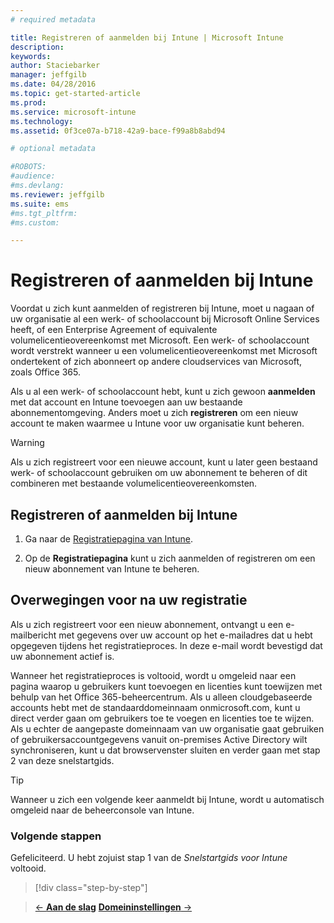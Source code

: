 ```yaml
---
# required metadata

title: Registreren of aanmelden bij Intune | Microsoft Intune
description:
keywords:
author: Staciebarker
manager: jeffgilb
ms.date: 04/28/2016
ms.topic: get-started-article
ms.prod:
ms.service: microsoft-intune
ms.technology:
ms.assetid: 0f3ce07a-b718-42a9-bace-f99a8b8abd94

# optional metadata

#ROBOTS:
#audience:
#ms.devlang:
ms.reviewer: jeffgilb
ms.suite: ems
#ms.tgt_pltfrm:
#ms.custom:

---
```



# Registreren of aanmelden bij Intune
Voordat u zich kunt aanmelden of registreren bij Intune, moet u nagaan of uw organisatie al een werk- of schoolaccount bij Microsoft Online Services heeft, of een Enterprise Agreement of equivalente volumelicentieovereenkomst met Microsoft. Een werk- of schoolaccount wordt verstrekt wanneer u een volumelicentieovereenkomst met Microsoft ondertekent of zich abonneert op andere cloudservices van Microsoft, zoals Office 365.

Als u al een werk- of schoolaccount hebt, kunt u zich gewoon **aanmelden** met dat account en Intune toevoegen aan uw bestaande abonnementomgeving. Anders moet u zich **registreren** om een nieuw account te maken waarmee u Intune voor uw organisatie kunt beheren.

>[!WARNING]
>Als u zich registreert voor een nieuwe account, kunt u later geen bestaand werk- of schoolaccount gebruiken om uw abonnement te beheren of dit combineren met bestaande volumelicentieovereenkomsten.

## Registreren of aanmelden bij Intune

1.  Ga naar de [Registratiepagina van Intune](https://portal.office.com/Signup/Signup.aspx?OfferId=40BE278A-DFD1-470a-9EF7-9F2596EA7FF9&dl=INTUNE_A&ali=1#0%20).

2.  Op de **Registratiepagina** kunt u zich aanmelden of registreren om een nieuw abonnement van Intune te beheren.

## Overwegingen voor na uw registratie
Als u zich registreert voor een nieuw abonnement, ontvangt u een e-mailbericht met gegevens over uw account op het e-mailadres dat u hebt opgegeven tijdens het registratieproces. In deze e-mail wordt bevestigd dat uw abonnement actief is.

Wanneer het registratieproces is voltooid, wordt u omgeleid naar een pagina waarop u gebruikers kunt toevoegen en licenties kunt toewijzen met behulp van het Office 365-beheercentrum. Als u alleen cloudgebaseerde accounts hebt met de standaarddomeinnaam onmicrosoft.com, kunt u direct verder gaan om gebruikers toe te voegen en licenties toe te wijzen. Als u echter de aangepaste domeinnaam van uw organisatie gaat gebruiken of gebruikersaccountgegevens vanuit on-premises Active Directory wilt synchroniseren, kunt u dat browservenster sluiten en verder gaan met stap 2 van deze snelstartgids.

>[!TIP]
> Wanneer u zich een volgende keer aanmeldt bij Intune, wordt u automatisch omgeleid naar de beheerconsole van Intune.

### Volgende stappen
Gefeliciteerd. U hebt zojuist stap 1 van de *Snelstartgids voor Intune* voltooid.

>[!div class="step-by-step"]

>[&larr; **Aan de slag**](.\start-with-a-paid-subscription-to-microsoft-intune.md)     [**Domeininstellingen** &rarr;](.\start-with-a-paid-subscription-to-microsoft-intune-step-2.md)  


<!--HONumber=May16_HO1-->


